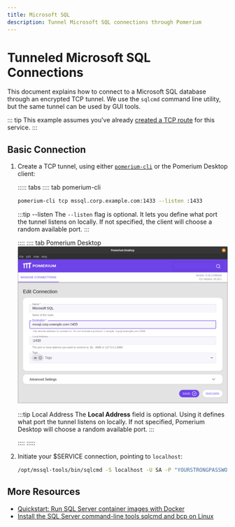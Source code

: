 ```yaml
---
title: Microsoft SQL
description: Tunnel Microsoft SQL connections through Pomerium
---
```


# Tunneled Microsoft SQL Connections

This document explains how to connect to a Microsoft SQL database through an encrypted TCP tunnel. We use the `sqlcmd` command line utility, but the same tunnel can be used by GUI tools.

::: tip
This example assumes you've already [created a TCP route](/tcp/readme.md#configure-routes) for this service.
:::


 ## Basic Connection

 1. Create a TCP tunnel, using either [`pomerium-cli`](/releases.md#pomerium-cli) or the Pomerium Desktop client:

    ::::: tabs
    :::: tab pomerium-cli
    ```bash
    pomerium-cli tcp mssql.corp.example.com:1433 --listen :1433
    ```

    :::tip --listen
    The `--listen` flag is optional. It lets you define what port the tunnel listens on locally. If not specified, the client will choose a random available port.
    :::

    ::::
    :::: tab Pomerium Desktop
    ![An example connection to a $SERVICE service from Pomerium Desktop](./img/desktop/example-mssql-connection.png)

    :::tip Local Address
    The **Local Address** field is optional. Using it defines what port the tunnel listens on locally. If not specified, Pomerium Desktop will choose a random available port.
    :::

    ::::
    :::::

1. Initiate your $SERVICE connection, pointing to `localhost`:

    ```bash
    /opt/mssql-tools/bin/sqlcmd -S localhost -U SA -P "YOURSTRONGPASSWORD"
    ```

## More Resources

- [Quickstart: Run SQL Server container images with Docker](https://docs.microsoft.com/en-us/sql/linux/quickstart-install-connect-docker)
- [Install the SQL Server command-line tools sqlcmd and bcp on Linux](https://docs.microsoft.com/en-us/sql/linux/sql-server-linux-setup-tools)